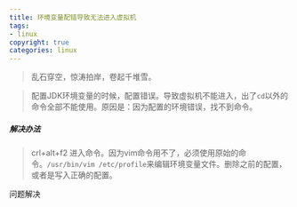 ```yaml
---
title: 环境变量配错导致无法进入虚拟机
tags: 
- linux
copyright: true
categories: linux
---
```




<blockquote class="blockquote-center">乱石穿空，惊涛拍岸，卷起千堆雪。</blockquote>


<!-- more -->

> 配置JDK环境变量的时候，配置错误。导致虚拟机不能进入，出了`cd`以外的命令全部不能使用。原因是：因为配置的环境错误，找不到命令。

##### 解决办法
> crl+alt+f2 进入命令。因为vim命令用不了，必须使用原始的命令。`/usr/bin/vim /etc/profile`来编辑环境变量文件。删除之前的配置，或者是写入正确的配置。

问题解决